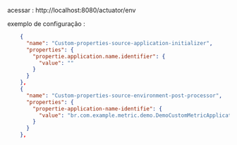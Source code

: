 acessar : http://localhost:8080/actuator/env

exemplo de configuração :
```json
    {
      "name": "Custom-properties-source-application-initializer",
      "properties": {
        "propertie.application.name.identifier": {
          "value": ""
        }
      }
    },
    {
      "name": "Custom-properties-source-environment-post-processor",
      "properties": {
        "propertie-application-name-identifie": {
          "value": "br.com.example.metric.demo.DemoCustomMetricApplication"
        }
      }
    },
```